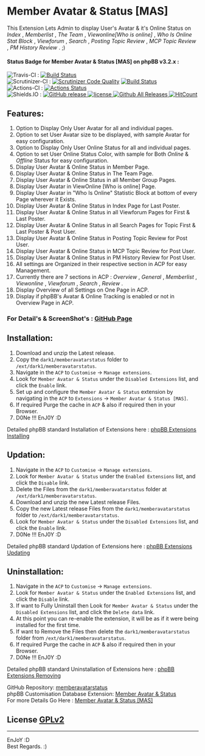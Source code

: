 # Member Avatar & Status [MAS]
   
This Extension Lets Admin to display User's Avatar & it's Online Status on *Index* , *Memberlist* , *The Team* , *Viewonline[Who is online]* , *Who Is Online Stat Block* , *Viewforum* , *Search* , *Posting Topic Review* , *MCP Topic Review* , *PM History Review* .  ;)   
   
   
#### Status Badge for Member Avatar & Status [MAS] on phpBB v3.2.x :   
![Travis-CI](https://img.shields.io/badge/Travis-CI-8000FF.svg) : [![Build Status](https://travis-ci.com/dark-1/memberavatarstatus.svg?branch=master)](https://travis-ci.com/dark-1/memberavatarstatus)   
![Scrutinizer-CI](https://img.shields.io/badge/Scrutinizer-CI-8000FF.svg) : [![Scrutinizer Code Quality](https://scrutinizer-ci.com/g/dark-1/memberavatarstatus/badges/quality-score.png?b=master)](https://scrutinizer-ci.com/g/dark-1/memberavatarstatus/?branch=master) [![Build Status](https://scrutinizer-ci.com/g/dark-1/memberavatarstatus/badges/build.png?b=master)](https://scrutinizer-ci.com/g/dark-1/memberavatarstatus/build-status/master)   
![Actions-CI](https://img.shields.io/badge/Actions-CI-8000FF.svg) : [![Actions Status](https://github.com/dark-1/memberavatarstatus/workflows/Actions%20CI/badge.svg)](https://github.com/dark-1/memberavatarstatus/actions?workflow=Actions%20CI)   
![Shields.IO](https://img.shields.io/badge/Shields-IO-8000FF.svg?style=flat-square) : [![GitHub release](https://img.shields.io/github/release/dark-1/memberavatarstatus.svg?style=flat-square) ![license](https://img.shields.io/github/license/dark-1/memberavatarstatus.svg?style=flat-square) ![Github All Releases](https://img.shields.io/github/downloads/dark-1/memberavatarstatus/total.svg?style=flat-square) ![HitCount](http://hits.dwyl.io/dark-1/memberavatarstatus.svg)](https://github.com/dark-1/memberavatarstatus)   
   
   
## **Features:**   
   
1. Option to Display Only User Avatar for all and individual pages.   
2. Option to set User Avatar size to be displayed, with sample Avatar for easy configuration.   
3. Option to Display Only User Online Status for all and individual pages.   
4. Option to set User Online Status Color, with sample for Both *Online* & *Offline* Status for easy configuration.   
5. Display User Avatar & Online Status in Member Page.   
6. Display User Avatar & Online Status in The Team Page.   
7. Display User Avatar & Online Status in all Member Group Pages.   
8. Display User Avatar in ViewOnline [Who is online] Page.   
9. Display User Avatar in "Who Is Online" Statistic Block at bottom of every Page wherever it Exists.   
10. Display User Avatar & Online Status in Index Page for Last Poster.   
11. Display User Avatar & Online Status in all Viewforum Pages for First & Last Poster.   
12. Display User Avatar & Online Status in all Search Pages for Topic First & Last Poster & Post User.   
13. Display User Avatar & Online Status in Posting Topic Review for Post User.   
14. Display User Avatar & Online Status in MCP Topic Review for Post User.   
15. Display User Avatar & Online Status in PM History Review for Post User.   
16. All settings are Organized in their respective section in ACP for easy Management.   
17. Currently there are 7 sections in ACP : *Overview* ,  *General* ,  *Memberlist* ,  *Viewonline* , *Viewforum* , *Search* , *Review* .   
18. Display Overview of all Settings on One Page in ACP.   
19. Display if phpBB's Avatar & Online Tracking is enabled or not in Overview Page in ACP.   
   
   
### For Detail's & ScreenShot's : [GitHub Page](https://dark-1.github.io/memberavatarstatus/)
   
   
## **Installation:**   
   
1. Download and unzip the Latest release.   
2. Copy the `dark1/memberavatarstatus` folder to `/ext/dark1/memberavatarstatus`.   
3. Navigate in the `ACP` to `Customise` -> `Manage extensions`.   
4. Look for `Member Avatar & Status` under the `Disabled Extensions` list, and click the `Enable` link.   
5. Set up and configure the `Member Avatar & Status` extension by navigating in the `ACP` to `Extensions` -> `Member Avatar & Status [MAS]`.   
6. If required Purge the cache in `ACP` & also if required then in your Browser.   
7. D0Ne !!! EnJ0Y  :D   
   
Detailed phpBB standard Installation of Extensions here : [phpBB Extensions Installing](https://www.phpbb.com/extensions/installing/#installing)   
   
   
## **Updation:**   
   
1. Navigate in the `ACP` to `Customise` -> `Manage extensions`.   
2. Look for `Member Avatar & Status` under the `Enabled Extensions` list, and click the `Disable` link.   
3. Delete the Files from the `dark1/memberavatarstatus` folder at `/ext/dark1/memberavatarstatus`.   
4. Download and unzip the new Latest release Files.   
5. Copy the new Latest release Files from the `dark1/memberavatarstatus` folder to `/ext/dark1/memberavatarstatus`.   
6. Look for `Member Avatar & Status` under the `Disabled Extensions` list, and click the `Enable` link.   
7. D0Ne !!! EnJ0Y  :D   
   
Detailed phpBB standard Updation of Extensions here : [phpBB Extensions Updating](https://www.phpbb.com/extensions/installing/#updating)   
   
   
## **Uninstallation:**   
   
1. Navigate in the `ACP` to `Customise` -> `Manage extensions`.   
2. Look for `Member Avatar & Status` under the `Enabled Extensions` list, and click the `Disable` link.   
3. If want to Fully Uninstall then Look for `Member Avatar & Status` under the `Disabled Extensions` list, and click the `Delete data` link.   
4. At this point you can re-enable the extension, it will be as if it were being installed for the first time.   
5. If want to Remove the Files then delete the `dark1/memberavatarstatus` folder from `/ext/dark1/memberavatarstatus`.   
6. If required Purge the cache in `ACP` & also if required then in your Browser.   
7. D0Ne !!! EnJ0Y  :D   
   
Detailed phpBB standard Uninstallation of Extensions here : [phpBB Extensions Removing](https://www.phpbb.com/extensions/installing/#removing)   
   
   
GitHub Repository: [memberavatarstatus](https://github.com/dark-1/memberavatarstatus)   
phpBB Customisation Database Extension: [Member Avatar & Status](https://www.phpbb.com/customise/db/extension/member_avatar_status)   
For more Details Go Here : [Member Avatar & Status [MAS]](https://dark-1.github.io/memberavatarstatus)   
   
## License  [GPLv2](license.txt)
   
--------------   
EnJoY  :D   
Best Regards.  :)   
   
